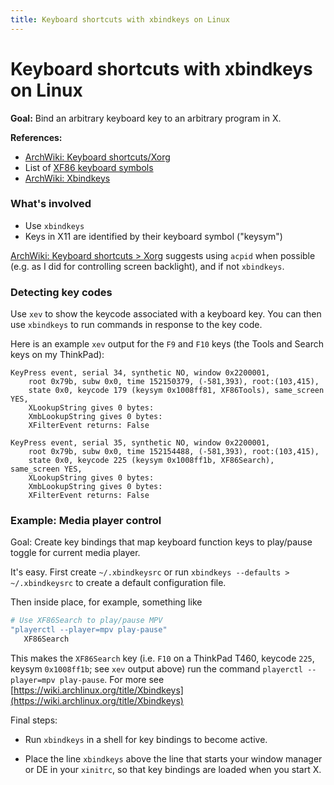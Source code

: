 ```yaml
---
title: Keyboard shortcuts with xbindkeys on Linux
---
```


# Keyboard shortcuts with xbindkeys on Linux

**Goal:** Bind an arbitrary keyboard key to an arbitrary program in X.

**References:**
- [ArchWiki: Keyboard shortcuts/Xorg](https://wiki.archlinux.org/title/Keyboard_shortcuts#Xorg)
- List of [XF86 keyboard symbols](https://wiki.linuxquestions.org/wiki/XF86_keyboard_symbols)
- [ArchWiki: Xbindkeys](https://wiki.archlinux.org/title/Xbindkeys)

### What's involved

- Use `xbindkeys` 
- Keys in X11 are identified by their keyboard symbol ("keysym")


[ArchWiki: Keyboard shortcuts > Xorg](https://wiki.archlinux.org/title/Keyboard_shortcuts#Xorg) suggests using `acpid` when possible (e.g. as I did for controlling screen backlight), and if not `xbindkeys`.


### Detecting key codes
Use `xev` to show the keycode associated with a keyboard key.
You can then use `xbindkeys` to run commands in response to the key code.

Here is an example `xev` output for the `F9` and `F10` keys (the Tools and Search keys on my ThinkPad):
```
KeyPress event, serial 34, synthetic NO, window 0x2200001,
    root 0x79b, subw 0x0, time 152150379, (-581,393), root:(103,415),
    state 0x0, keycode 179 (keysym 0x1008ff81, XF86Tools), same_screen YES,
    XLookupString gives 0 bytes:
    XmbLookupString gives 0 bytes:
    XFilterEvent returns: False

KeyPress event, serial 35, synthetic NO, window 0x2200001,
    root 0x79b, subw 0x0, time 152154488, (-581,393), root:(103,415),
    state 0x0, keycode 225 (keysym 0x1008ff1b, XF86Search), same_screen YES,
    XLookupString gives 0 bytes:
    XmbLookupString gives 0 bytes:
    XFilterEvent returns: False
```

### Example: Media player control
Goal: Create key bindings that map keyboard function keys to play/pause toggle for current media player.

It's easy.
First create `~/.xbindkeysrc` or run `xbindkeys --defaults > ~/.xbindkeysrc` to create a default configuration file.

Then inside place, for example, something like
```sh
# Use XF86Search to play/pause MPV
"playerctl --player=mpv play-pause"
   XF86Search
```
This makes the `XF86Search` key (i.e. `F10` on a ThinkPad T460, keycode `225`, keysym `0x1008ff1b`; see `xev` output above) run the command `playerctl --player=mpv play-pause`.
For more see [https://wiki.archlinux.org/title/Xbindkeys](https://wiki.archlinux.org/title/Xbindkeys)

Final steps:
- Run `xbindkeys` in a shell for key bindings to become active.

- Place the line `xbindkeys` above the line that starts your window manager or DE in your `xinitrc`, so that key bindings are loaded when you start X.
